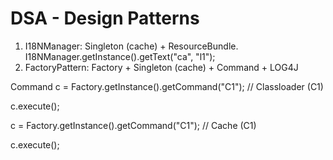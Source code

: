 # DSA - Design Patterns
1. I18NManager: Singleton (cache) + ResourceBundle.   I18NManager.getInstance().getText("ca", "l1");
2. FactoryPattern: Factory + Singleton (cache) + Command + LOG4J

Command c = Factory.getInstance().getCommand("C1"); // Classloader (C1)

c.execute();

c = Factory.getInstance().getCommand("C1");  // Cache (C1)

c.execute();
